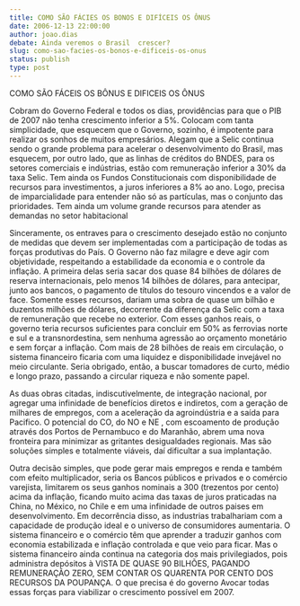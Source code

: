 ```yaml
---
title: COMO SÃO FÁCIES OS BONOS E DIFÍCEIS OS ÔNUS
date: 2006-12-13 22:00:00
author: joao.dias
debate: Ainda veremos o Brasil  crescer?
slug: como-sao-facies-os-bonos-e-dificeis-os-onus
status: publish 
type: post
---
```


COMO SÃO FÁCEIS OS BÔNUS E DIFICEIS OS ÔNUS  
  
  
Cobram do Governo Federal e todos os dias, providências para que o PIB de 2007 não tenha crescimento inferior a 5%. Colocam com tanta simplicidade, que esquecem que o Governo, sozinho, é impotente para realizar os sonhos de muitos empresários. Alegam que a Selic continua sendo o grande problema para acelerar o desenvolvimento do Brasil, mas esquecem, por outro lado, que as linhas de créditos do BNDES, para os setores comerciais e indústrias, estão com remuneração inferior a 30% da taxa Selic. Tem ainda os Fundos Constitucionais com disponibilidade de recursos para investimentos, a juros inferiores a 8% ao ano. Logo, precisa de imparcialidade para entender não só as partículas, mas o conjunto das prioridades. Tem ainda um volume grande recursos para atender as demandas no setor habitacional   
  
Sinceramente, os entraves para o crescimento desejado estão no conjunto de medidas que devem ser implementadas com a participação de todas as forças produtivas do País. O Governo não faz milagre e deve agir com objetividade, respeitando a estabilidade da economia e o controle da inflação. A primeira delas seria sacar dos quase 84 bilhões de dólares de reserva internacionais, pelo menos 14 bilhões de dólares, para antecipar, junto aos bancos, o pagamento de títulos do tesouro vincendos e a valor de face. Somente esses recursos, dariam uma sobra de quase um bilhão e duzentos milhões de dólares, decorrente da diferença da Selic com a taxa de remuneração que recebe no exterior. Com esses ganhos reais, o governo teria recursos suficientes para concluir em 50% as ferrovias norte e sul e a transnordestina, sem nenhuma agressão ao orçamento monetário e sem forçar a inflação. Com mais de 28 bilhões de reais em circulação, o sistema financeiro ficaria com uma liquidez e disponibilidade invejável no meio circulante. Seria obrigado, então, a buscar tomadores de curto, médio e longo prazo, passando a circular riqueza e não somente papel.   
  
As duas obras citadas, indiscutivelmente, de integração nacional, por agregar uma infinidade de benefícios diretos e indiretos, com a geração de milhares de empregos, com a aceleração da agroindústria e a saída para Pacifico. O potencial do CO, do NO e NE , com escoamento de produção através dos Portos de Pernambuco e do Maranhão, abrem uma nova fronteira para minimizar as gritantes desigualdades regionais. Mas são soluções simples e totalmente viáveis, daí dificultar a sua implantação.  
  
Outra decisão simples, que pode gerar mais empregos e renda e também com efeito multiplicador, seria os Bancos públicos e privados e o comércio varejista, limitarem os seus ganhos nominais a 300 (trezentos por cento) acima da inflação, ficando muito acima das taxas de juros praticadas na China, no México, no Chile e em uma infinidade de outros paises em desenvolvimento. Em decorrência disso, as industrias trabalhariam com a capacidade de produção ideal e o universo de consumidores aumentaria. O sistema financeiro e o comércio têm que aprender a traduzir ganhos com economia estabilizada e inflação controlada e que veio para ficar. Mas o sistema financeiro ainda continua na categoria dos mais privilegiados, pois administra depósitos à VISTA DE QUASE 90 BILHÕES, PAGANDO REMUNERAÇÃO ZERO, SEM CONTAR OS QUARENTA POR CENTO DOS RECURSOS DA POUPANÇA. O que precisa é do governo Avocar todas essas forças para viabilizar o crescimento possível em 2007.   
  

